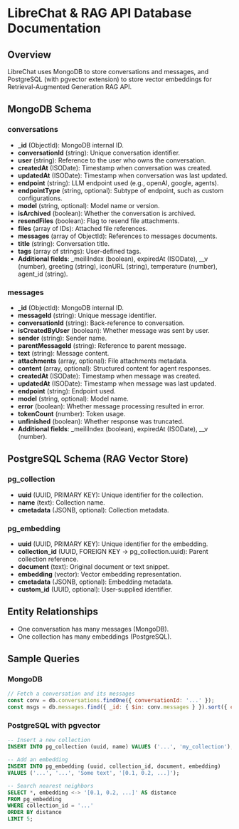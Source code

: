 # LibreChat & RAG API Database Documentation

## Overview

LibreChat uses MongoDB to store conversations and messages, and PostgreSQL (with pgvector extension) to store vector embeddings for Retrieval-Augmented Generation RAG API.

## MongoDB Schema

### conversations

* **\_id** (ObjectId): MongoDB internal ID.
* **conversationId** (string): Unique conversation identifier.
* **user** (string): Reference to the user who owns the conversation.
* **createdAt** (ISODate): Timestamp when conversation was created.
* **updatedAt** (ISODate): Timestamp when conversation was last updated.
* **endpoint** (string): LLM endpoint used (e.g., openAI, google, agents).
* **endpointType** (string, optional): Subtype of endpoint, such as custom configurations.
* **model** (string, optional): Model name or version.
* **isArchived** (boolean): Whether the conversation is archived.
* **resendFiles** (boolean): Flag to resend file attachments.
* **files** (array of IDs): Attached file references.
* **messages** (array of ObjectId): References to messages documents.
* **title** (string): Conversation title.
* **tags** (array of strings): User-defined tags.
* **Additional fields**: \_meiliIndex (boolean), expiredAt (ISODate), \_\_v (number), greeting (string), iconURL (string), temperature (number), agent\_id (string).

### messages

* **\_id** (ObjectId): MongoDB internal ID.
* **messageId** (string): Unique message identifier.
* **conversationId** (string): Back-reference to conversation.
* **isCreatedByUser** (boolean): Whether message was sent by user.
* **sender** (string): Sender name.
* **parentMessageId** (string): Reference to parent message.
* **text** (string): Message content.
* **attachments** (array, optional): File attachments metadata.
* **content** (array, optional): Structured content for agent responses.
* **createdAt** (ISODate): Timestamp when message was created.
* **updatedAt** (ISODate): Timestamp when message was last updated.
* **endpoint** (string): Endpoint used.
* **model** (string, optional): Model name.
* **error** (boolean): Whether message processing resulted in error.
* **tokenCount** (number): Token usage.
* **unfinished** (boolean): Whether response was truncated.
* **Additional fields**: \_meiliIndex (boolean), expiredAt (ISODate), \_\_v (number).

## PostgreSQL Schema (RAG Vector Store)

### pg\_collection

* **uuid** (UUID, PRIMARY KEY): Unique identifier for the collection.
* **name** (text): Collection name.
* **cmetadata** (JSONB, optional): Collection metadata.

### pg\_embedding

* **uuid** (UUID, PRIMARY KEY): Unique identifier for the embedding.
* **collection\_id** (UUID, FOREIGN KEY → pg\_collection.uuid): Parent collection reference.
* **document** (text): Original document or text snippet.
* **embedding** (vector): Vector embedding representation.
* **cmetadata** (JSONB, optional): Embedding metadata.
* **custom\_id** (UUID, optional): User-supplied identifier.

## Entity Relationships

* One conversation has many messages (MongoDB).
* One collection has many embeddings (PostgreSQL).

## Sample Queries

### MongoDB

```js
// Fetch a conversation and its messages
const conv = db.conversations.findOne({ conversationId: '...' });
const msgs = db.messages.find({ _id: { $in: conv.messages } }).sort({ createdAt: 1 });
```

### PostgreSQL with pgvector

```sql
-- Insert a new collection
INSERT INTO pg_collection (uuid, name) VALUES ('...', 'my_collection');

-- Add an embedding
INSERT INTO pg_embedding (uuid, collection_id, document, embedding)
VALUES ('...', '...', 'Some text', '[0.1, 0.2, ...]');

-- Search nearest neighbors
SELECT *, embedding <-> '[0.1, 0.2, ...]' AS distance
FROM pg_embedding
WHERE collection_id = '...'
ORDER BY distance
LIMIT 5;
```

